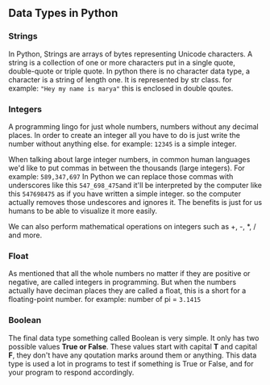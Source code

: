 ## Data Types in Python

### Strings
In Python, Strings are arrays of bytes representing Unicode characters. A string is a collection of one or more characters put in a single quote, double-quote or triple quote. In python there is no character data type, a character is a string of length one. It is represented by str class.
for example: `"Hey my name is marya"` this is enclosed in double qoutes.

### Integers
A programming lingo for just whole numbers, numbers without any decimal places.
In order to create an integer all you have to do is just write the number without anything else.
for example: ` 12345 ` is a simple integer.

When talking about large integer numbers, in common human languages we'd like to put commas in between the thousands (large integers).
For example: ` 589,347,697 `
In Python we can replace those commas with underscores like this `547_698_475`and it'll be interpreted by the computer like this `547698475` as if you have written a simple integer. so the computer actually removes those undescores and ignores it.
The benefits is just for us humans to be able to visualize it more easily.

We can also perform mathematical operations on integers such as +, -, *, / and more.

### Float
As mentioned that all the whole numbers no matter if they are positive or negative, are called integers in programming. 
But when the numbers actually have deciman places they are called a float, this is a short for a floating-point number.
for example: number of pi = `3.1415`

### Boolean
The final data type something called Boolean is very simple. It only has two possible values **True or False**.
These values start with capital **T** and capital **F**, they don't have any qoutation marks around them or anything. 
This data type is used a lot in programs to test if something is True or False, and for your program to respond accordingly. 